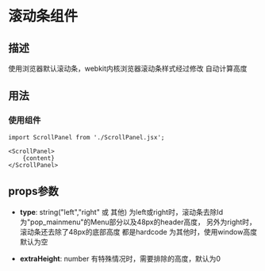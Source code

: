 # 滚动条组件

## 描述

使用浏览器默认滚动条，webkit内核浏览器滚动条样式经过修改
自动计算高度


## 用法

### 使用组件

```
import ScrollPanel from './ScrollPanel.jsx';
```

```
<ScrollPanel>
	{content}
</ScrollPanel>
```

## props参数

* **type**: string("left","right" 或 其他)
为left或right时，滚动条去除Id为"pop_mainmenu"的Menu部分以及48px的header高度，
另外为right时，滚动条还去除了48px的底部高度
都是hardcode
为其他时，使用window高度
默认为空

* **extraHeight**: number
有特殊情况时，需要排除的高度，默认为0